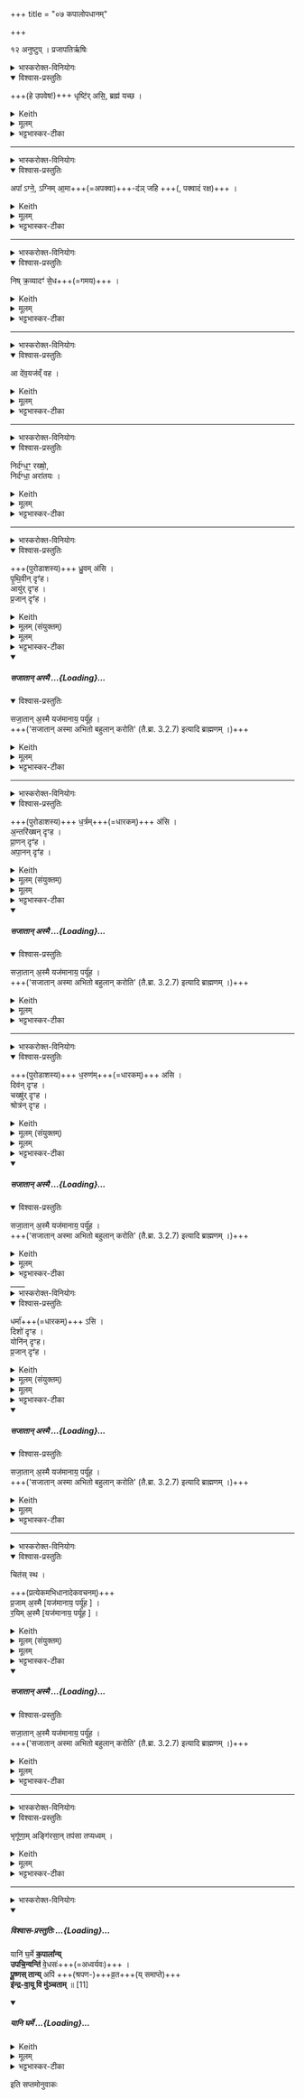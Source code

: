 +++
title = "०७ कपालोपधानम्"

+++
<div class="js_include" url="/vedAH_yajuH/taittirIyam/sArasvata-vibhAgaH/saMhitA/sarva-prastutiH/1/1_darshapUrNamAsAdi/07_kapAlopadhAnam"  newLevelForH1="1" includeTitle="true">

१२ अनुष्टुप् ।  प्रजापतिर्ऋषिः

<details><summary>भास्करोक्त-विनियोगः</summary>

1धृष्टिमादत्ते - धृष्टिरिति ॥
</details>
<details open><summary>विश्वास-प्रस्तुतिः</summary>

+++(हे उपवेष!)+++ धृष्टि॑र् असि॒, ब्रह्म॑ यच्छ ।
</details>
<details><summary>Keith</summary>

Bold art thou, support our prayer.
</details>
<details><summary>मूलम्</summary>

धृष्टि॑रसि॒ ब्रह्म॑ यच्छ ।
</details>
<details><summary>भट्टभास्कर-टीका</summary>

धृष्टिरुपवेषः । धृष्टिर्धर्षणे समर्थासि शत्रूणाम् । अतो ब्रह्म हविर्लक्षणमन्नं यच्छ देहि । किं हि नाम त्वया न शक्यते कर्तुमिति ॥
</details>


____

<details><summary>भास्करोक्त-विनियोगः</summary>

2गार्हपत्यमभिमन्त्रयते - अपेति ॥
</details>
<details open><summary>विश्वास-प्रस्तुतिः</summary>

अपा᳚ ऽग्ने॒, ऽग्निम् आ॒मा+++(=अपक्वा)+++-द॑ञ् जहि +++(, पक्वादं रक्ष)+++ ।
</details>
<details><summary>Keith</summary>

O Agni, drive off the fire that eats raw flesh,
</details>
<details><summary>मूलम्</summary>

अपा᳚ऽग्ने॒ऽग्निमा॒माद॑ञ्जहि ।
</details>
<details><summary>भट्टभास्कर-टीका</summary>

हे अग्ने गार्हपत्य यस्त्वयि आमात् अग्निः तं जहि नाशय । आमात् अपक्वाशी हविषो विनाशकः । 'अदोऽनन्ने' (पा.सू. 3.2.68) इति विट्प्रत्ययः । कृदुत्तरपदप्रकृतिस्वरत्वम् (पा.सू. 6.2.139) ॥
</details>


____

<details><summary>भास्करोक्त-विनियोगः</summary>

3अङ्गारं निरस्यति - निरिति ॥
</details>
<details open><summary>विश्वास-प्रस्तुतिः</summary>

निष् क्र॒व्यादꣳ॑ से॒ध+++(=गमय)+++ ।
</details>
<details><summary>Keith</summary>

send away the corpse-eating one
</details>
<details><summary>मूलम्</summary>

निष्क्र॒व्यादꣳ॑ से॒ध ।
</details>
<details><summary>भट्टभास्कर-टीका</summary>

क्रव्यादं अग्निं निस्सेध निष्कृष्य बहिरपनय । षिधू गत्यां, भौवादिकः । आममांसभक्षकः क्रव्यात् चिताग्निः । 'क्रव्ये च' (पा.सू. 3.2.69) इति विट्प्रत्ययः, पूर्वपदप्रकृतिस्वरत्वम् ॥
</details>



____

<details><summary>भास्करोक्त-विनियोगः</summary>

4अङ्गारम् अन्यम् आवर्तयति – एति  +++(आ इति इति च्छेदः)+++ ॥
</details>
<details open><summary>विश्वास-प्रस्तुतिः</summary>

आ दे॑व॒यज॑व्ँ वह ।
</details>
<details><summary>Keith</summary>

bring hither the fire that sacrifices to the gods.
</details>
<details><summary>मूलम्</summary>

आ दे॑व॒यज॑व्ँवह ।
</details>
<details><summary>भट्टभास्कर-टीका</summary>

देवान् यजतीति देवयट्, हविषां सम्यक्सम्पादकः । 'अन्येभ्योपि दृश्यते' (पा.सू. 3.2.178) इति क्विप्प्रत्ययः । स एव प्रकृतिस्वरः । देवयजं अग्निम् आवह आनय । 'य एवामात्क्रव्यात्' (तै.ब्रा. 3.2.7) इत्यादि ब्राह्मणम् ॥
</details>


____

<details><summary>भास्करोक्त-विनियोगः</summary>

5अङ्गारमधिवर्तयति - निर्दग्धमिति ॥
</details>
<details open><summary>विश्वास-प्रस्तुतिः</summary>

निर्द॑ग्ध॒ꣳ॒ रख्षो॒,  
निर्द॑ग्धा॒ अरा॑तयः ।
</details>
<details><summary>Keith</summary>

The Raksas is burnt, the evil spirits are burnt.

</details>
<details><summary>मूलम्</summary>

निर्द॑ग्ध॒ꣳ॒ रख्षो॒ निर्द॑ग्धा॒ अरा॑तयः ।
</details>
<details><summary>भट्टभास्कर-टीका</summary>

प्रत्युष्टादिना व्याख्यातम् (तै.सं. 1.1.2) ।  
'अग्निवत्युपदधाति' (तै.ब्रा. 3.2.7) इत्यादि ब्राह्मणम् ॥


<div class="js_include" includetitle="false" newlevelforh1="5" unfilled url="/vedAH_yajuH/taittirIyam/sArasvata-vibhAgaH/saMhitA/yajuH/bhaTTa-bhAskara-TIkA/1/2_somayAgArambhaH/02_barhirAstaraNam/raxorAtI.md">
<details open><summary><h5>रक्षोऽराती ...{Loading}...</h5></summary>


रक्षेर् असुनि अर्थविपर्यासः । 'क्षर मूर्छने' इत्यस्य वर्णविपर्यासो वा ।

रातयो धनस्य दातारस्सुहृदः । 'कृत्यल्युटो बहुळम्' (पा.सू. 3.3.113) इति बहुलवचनात्कर्तरि क्तिन् । अतोन्येऽरातयः । अव्ययपूर्वपदप्रकृतिस्वरत्वम् (पा.सू. 6.2.2) ॥
</details>
</div>
</details>

____

<details><summary>भास्करोक्त-विनियोगः</summary>

6मध्यमं कपालमुपदधाति - ध्रुवमिति ॥ 
</details>
<details open><summary>विश्वास-प्रस्तुतिः</summary>

+++(पुरोडाशस्य)+++ ध्रु॒वम् अ॑सि ।  
पृ॒थि॒वीन् दृꣳ॑ह।  
आयु॑र् दृꣳह ।  
प्र॒जान् दृꣳ॑ह ।  
</details>
<details><summary>Keith</summary>

Thou art firm; make firm the earth, make life firm, make offspring firm, 
</details>
<details><summary>मूलम् (संयुक्तम्)</summary>

ध्रु॒वम॑सि पृथि॒वीन्दृ॒ꣳ॒हायु॑र्दृꣳह प्र॒जान्दृꣳ॑ह सजा॒तान॒स्मै यज॑मानाय॒ पर्यू॑ह
</details>
<details><summary>मूलम्</summary>

ध्रु॒वम् अ॑सि ।  
पृ॒थि॒वीन् दृꣳ॑ह।  
आयु॑र् दृꣳह ।  
प्र॒जान् दृꣳ॑ह ।
</details>
<details><summary>भट्टभास्कर-टीका</summary>

ध्रुवं निश्चलं मध्यमं सर्वकपालानामसि । सर्वं तद्वत् ।

पृथिवीं दृंह दृढां कुरु । दृह दृहि वृद्धौ, अन्तर्भावितण्यर्थः । पृथिवीशब्दो ङीषन्तोऽन्तोदात्तः ।


यजमानस्यायुः प्रजां च दृंह । प्रजाशब्दः कृदुत्तरप्रकृतिस्वरेण (पा.सू. 6.2.139) अन्तोदात्तः ।
</details>
<div class="js_include" includetitle="false" newlevelforh1="5" unfilled url="/vedAH_yajuH/taittirIyam/sArasvata-vibhAgaH/saMhitA/yajuH/sarva-prastutiH/1/1_darshapUrNamAsAdi/07_kapAlopadhAnam/sajAtAn.md">
<details open><summary><h5>सजातान् अस्मै ...{Loading}...</h5></summary>
<details open><summary>विश्वास-प्रस्तुतिः</summary>

सजा॒तान् अ॒स्मै यज॑मानाय॒ पर्यू॑ह ।  
+++('सजातान् अस्मा अभितो बहुलान् करोति' (तै.ब्रा. 3.2.7) इत्यादि ब्राह्मणम् ।)+++

</details>
<details><summary>Keith</summary>

make his follows subordinate to this sacrificer.
</details>
<details><summary>मूलम्</summary>

सजा॒तान॒स्मै यज॑मानाय॒ पर्यू॑ह ।
</details>
<details><summary>भट्टभास्कर-टीका</summary>

किञ्च अस्मै यजमानाय । षष्ठ्यर्थे चतुर्थ्यौ (पा.सू. 2.3.62 वा 1) । अस्य यजमानस्य सजातान् समानजन्मनः पर्यूह परितस्सेवमानान् कुरु । 'सजातानस्मा अभितो बहुलान् करोति' (तै.ब्रा. 3.2.7) इत्यादि ब्राह्मणम् । 'समानस्य छन्दसि' (पा.सू. 6.3.84) इत्यादिना सभावः । 'वा जाते' (पा.सू. 6.2.171) इत्युत्तरपदान्तोदात्तत्वम् । जात्यादिग्रहणं नानुवर्तिष्यते । 'ऊडिदम्' (पा.सू. 6.1.171) इत्यादिना अस्मा इति विभक्तेरुदात्तत्वम् । लसार्वधातुकानुदात्तत्वे (पा.सू. 6.1.176) यजमाने धातुस्वरः । 'उपसर्गादस्यत्यूह्योर्वा वचनम्' (पा.सू. 1.3.29 वा 3) इत्यूह्यतेः परस्मैपदत्वम् ॥
</details>
</details>
</div>  



____

<details><summary>भास्करोक्त-विनियोगः</summary>

7पूर्वार्धमुपदधाति - धर्त्रमिति ॥
</details>
<details open><summary>विश्वास-प्रस्तुतिः</summary>

+++(पुरोडाशस्य)+++ ध॒र्त्रम्+++(=धारकम्)+++ अ॑सि ।    
अ॒न्तरि॑ख्षन् दृꣳह ।    
प्रा॒णन् दृꣳ॑ह ।  
अपा॒नन् दृꣳ॑ह ।   
</details>
<details><summary>Keith</summary>

Thou art a supporter, make firm the atmosphere, make expiration firm, make inspiration firm
</details>
<details><summary>मूलम् (संयुक्तम्)</summary>

ध॒र्त्रम॑स्य॒न्तरि॑ख्षन्दृꣳह प्रा॒णन्दृꣳ॑हापा॒नन्दृꣳ॑ह सजा॒तान॒स्मै यज॑मानाय॒ पर्यू॑ह
</details>
<details><summary>मूलम्</summary>

ध॒र्त्रम॑सि ।    
अ॒न्तरि॑ख्षन्दृꣳह ।    
प्रा॒णन्दृꣳ॑ह ।  
अपा॒नन्दृꣳ॑ह ।
</details>
<details><summary>भट्टभास्कर-टीका</summary>

धर्त्रं धारकं पुरस्तात्पुरोडाशस्यासि । 'धृञ् धारणे', 'गुधृविपचि' (उ.सू. 606) इत्यादिना त्रप्रत्ययः । अन्तरिक्षादिकं दृंह निश्चलं धारय ।

- [दृंह दृढां कुरु । दृह दृहि वृद्धौ, अन्तर्भावितण्यर्थः]

प्राणापानशब्दौ थाथादिस्वरेण (पा.सू. 6.2.144) अन्तोदात्तौ ।  समानमन्यत् ॥
</details>
<div class="js_include" includetitle="false" newlevelforh1="5" unfilled url="/vedAH_yajuH/taittirIyam/sArasvata-vibhAgaH/saMhitA/yajuH/sarva-prastutiH/1/1_darshapUrNamAsAdi/07_kapAlopadhAnam/sajAtAn.md">
<details open><summary><h5>सजातान् अस्मै ...{Loading}...</h5></summary>
<details open><summary>विश्वास-प्रस्तुतिः</summary>

सजा॒तान् अ॒स्मै यज॑मानाय॒ पर्यू॑ह ।  
+++('सजातान् अस्मा अभितो बहुलान् करोति' (तै.ब्रा. 3.2.7) इत्यादि ब्राह्मणम् ।)+++

</details>
<details><summary>Keith</summary>

make his follows subordinate to this sacrificer.
</details>
<details><summary>मूलम्</summary>

सजा॒तान॒स्मै यज॑मानाय॒ पर्यू॑ह ।
</details>
<details><summary>भट्टभास्कर-टीका</summary>

किञ्च अस्मै यजमानाय । षष्ठ्यर्थे चतुर्थ्यौ (पा.सू. 2.3.62 वा 1) । अस्य यजमानस्य सजातान् समानजन्मनः पर्यूह परितस्सेवमानान् कुरु । 'सजातानस्मा अभितो बहुलान् करोति' (तै.ब्रा. 3.2.7) इत्यादि ब्राह्मणम् । 'समानस्य छन्दसि' (पा.सू. 6.3.84) इत्यादिना सभावः । 'वा जाते' (पा.सू. 6.2.171) इत्युत्तरपदान्तोदात्तत्वम् । जात्यादिग्रहणं नानुवर्तिष्यते । 'ऊडिदम्' (पा.सू. 6.1.171) इत्यादिना अस्मा इति विभक्तेरुदात्तत्वम् । लसार्वधातुकानुदात्तत्वे (पा.सू. 6.1.176) यजमाने धातुस्वरः । 'उपसर्गादस्यत्यूह्योर्वा वचनम्' (पा.सू. 1.3.29 वा 3) इत्यूह्यतेः परस्मैपदत्वम् ॥
</details>
</details>
</div>  

____

<details><summary>भास्करोक्त-विनियोगः</summary>

8अपरार्धमुपदधाति - धरुणमिति ॥
</details>
<details open><summary>विश्वास-प्रस्तुतिः</summary>

+++(पुरोडाशस्य)+++ ध॒रुण॑म्+++(=धारकम्)+++ असि ।  
दिव॑न् दृꣳह ।  
चख्षु॑र् दृꣳह ।  
श्रोत्र॑न् दृꣳह ।  
</details>
<details><summary>Keith</summary>

Thou are supporting, make the heaven firm, make the eye [1] firm, make the ear firm, 
</details>
<details><summary>मूलम् (संयुक्तम्)</summary>

ध॒रुण॑मसि॒ दिव॑न्दृꣳह॒ चख्षुः॑ [10]दृ॒ꣳ॒ह॒ श्रोत्र॑न्दृꣳह सजा॒तान॒स्मै यज॑मानाय॒ पर्यू॑ह
</details>
<details><summary>मूलम्</summary>

ध॒रुण॑मसि ।  
दिव॑न्दृꣳह ।  
चख्षु॑र्दृꣳह ।  
श्रोत्र॑न्दृꣳह ।
</details>
<details><summary>भट्टभास्कर-टीका</summary>

धरुणं धारकं अपरतः पुरोडाशस्यासि । 'धारेर्णिलुक्च' इति उनन्प्रत्ययः । तत्त्वं द्युप्रभृतीनि दृंह । समानमन्यत् ।

- [दृंह दृढां कुरु । दृह दृहि वृद्धौ, अन्तर्भावितण्यर्थः]
</details>
<div class="js_include" includetitle="false" newlevelforh1="5" unfilled url="/vedAH_yajuH/taittirIyam/sArasvata-vibhAgaH/saMhitA/yajuH/sarva-prastutiH/1/1_darshapUrNamAsAdi/07_kapAlopadhAnam/sajAtAn.md">
<details open><summary><h5>सजातान् अस्मै ...{Loading}...</h5></summary>
<details open><summary>विश्वास-प्रस्तुतिः</summary>

सजा॒तान् अ॒स्मै यज॑मानाय॒ पर्यू॑ह ।  
+++('सजातान् अस्मा अभितो बहुलान् करोति' (तै.ब्रा. 3.2.7) इत्यादि ब्राह्मणम् ।)+++

</details>
<details><summary>Keith</summary>

make his follows subordinate to this sacrificer.
</details>
<details><summary>मूलम्</summary>

सजा॒तान॒स्मै यज॑मानाय॒ पर्यू॑ह ।
</details>
<details><summary>भट्टभास्कर-टीका</summary>

किञ्च अस्मै यजमानाय । षष्ठ्यर्थे चतुर्थ्यौ (पा.सू. 2.3.62 वा 1) । अस्य यजमानस्य सजातान् समानजन्मनः पर्यूह परितस्सेवमानान् कुरु । 'सजातानस्मा अभितो बहुलान् करोति' (तै.ब्रा. 3.2.7) इत्यादि ब्राह्मणम् । 'समानस्य छन्दसि' (पा.सू. 6.3.84) इत्यादिना सभावः । 'वा जाते' (पा.सू. 6.2.171) इत्युत्तरपदान्तोदात्तत्वम् । जात्यादिग्रहणं नानुवर्तिष्यते । 'ऊडिदम्' (पा.सू. 6.1.171) इत्यादिना अस्मा इति विभक्तेरुदात्तत्वम् । लसार्वधातुकानुदात्तत्वे (पा.सू. 6.1.176) यजमाने धातुस्वरः । 'उपसर्गादस्यत्यूह्योर्वा वचनम्' (पा.सू. 1.3.29 वा 3) इत्यूह्यतेः परस्मैपदत्वम् ॥
</details>
</details>
</div>  
____

<details><summary>भास्करोक्त-विनियोगः</summary>

9दक्षिणार्धमुपदधाति - धर्मेति ॥
</details>
<details open><summary>विश्वास-प्रस्तुतिः</summary>

धर्मा॑+++(=धारकम्)+++ ऽसि ।  
दिशो॑ दृꣳह ।  
योनि॑न् दृꣳह।  
प्र॒जान् दृꣳ॑ह ।  
</details>
<details><summary>Keith</summary>

Thou art a support, make the quarters firm, make the organ firm, make offspring firm, 

</details>
<details><summary>मूलम् (संयुक्तम्)</summary>

धर्मा॑ऽसि॒ दिशो॑ दृꣳह॒ योनि॑न्दृꣳह प्र॒जान्दृꣳ॑ह सजा॒तान॒स्मै यज॑मानाय॒ पर्यू॑ह-
</details>
<details><summary>मूलम्</summary>

धर्मा॑ऽसि ।  
दिशो॑ दृꣳह ।  
योनि॑न्दृꣳह।  
प्र॒जान्दृꣳ॑ह ।
</details>
<details><summary>भट्टभास्कर-टीका</summary>

धर्म धारकं दक्षिणतः पुरोडाशस्यासि । ध्रिञो मनिन् । अत्र तु प्रजननशक्तिः प्रजा ॥

- [दृंह दृढां कुरु । दृह दृहि वृद्धौ, अन्तर्भावितण्यर्थः]
</details>
<div class="js_include" includetitle="false" newlevelforh1="5" unfilled url="/vedAH_yajuH/taittirIyam/sArasvata-vibhAgaH/saMhitA/yajuH/sarva-prastutiH/1/1_darshapUrNamAsAdi/07_kapAlopadhAnam/sajAtAn.md">
<details open><summary><h5>सजातान् अस्मै ...{Loading}...</h5></summary>
<details open><summary>विश्वास-प्रस्तुतिः</summary>

सजा॒तान् अ॒स्मै यज॑मानाय॒ पर्यू॑ह ।  
+++('सजातान् अस्मा अभितो बहुलान् करोति' (तै.ब्रा. 3.2.7) इत्यादि ब्राह्मणम् ।)+++

</details>
<details><summary>Keith</summary>

make his follows subordinate to this sacrificer.
</details>
<details><summary>मूलम्</summary>

सजा॒तान॒स्मै यज॑मानाय॒ पर्यू॑ह ।
</details>
<details><summary>भट्टभास्कर-टीका</summary>

किञ्च अस्मै यजमानाय । षष्ठ्यर्थे चतुर्थ्यौ (पा.सू. 2.3.62 वा 1) । अस्य यजमानस्य सजातान् समानजन्मनः पर्यूह परितस्सेवमानान् कुरु । 'सजातानस्मा अभितो बहुलान् करोति' (तै.ब्रा. 3.2.7) इत्यादि ब्राह्मणम् । 'समानस्य छन्दसि' (पा.सू. 6.3.84) इत्यादिना सभावः । 'वा जाते' (पा.सू. 6.2.171) इत्युत्तरपदान्तोदात्तत्वम् । जात्यादिग्रहणं नानुवर्तिष्यते । 'ऊडिदम्' (पा.सू. 6.1.171) इत्यादिना अस्मा इति विभक्तेरुदात्तत्वम् । लसार्वधातुकानुदात्तत्वे (पा.सू. 6.1.176) यजमाने धातुस्वरः । 'उपसर्गादस्यत्यूह्योर्वा वचनम्' (पा.सू. 1.3.29 वा 3) इत्यूह्यतेः परस्मैपदत्वम् ॥
</details>
</details>
</div>  

____

<details><summary>भास्करोक्त-विनियोगः</summary>

10अन्यान्य् उपदधाति - चित इति ॥
</details>
<details open><summary>विश्वास-प्रस्तुतिः</summary>

चित॑स् स्थ ।  

+++(प्रत्येकमभिधानादेकवचनम्)+++  
प्र॒जाम् अ॒स्मै [यज॑मानाय॒ पर्यू॑ह ] ।  
र॒यिम् अ॒स्मै  [यज॑मानाय॒ पर्यू॑ह ] ।  
</details>
<details><summary>Keith</summary>

Ye are gatherers, bring offspring to this sacrificer, wealth to him,
</details>
<details><summary>मूलम् (संयुक्तम्)</summary>

चित॑स्स्थ प्र॒जाम॒स्मै र॒यिम॒स्मै स॑जा॒तान॒स्मै यज॑मानाय॒ पर्यू॑ह
</details>
<details><summary>मूलम्</summary>

चित॑स्स्थ ।  
प्र॒जाम् अ॒स्मै [यज॑मानाय॒ पर्यू॑ह ] ।  
र॒यिम् अ॒स्मै  [यज॑मानाय॒ पर्यू॑ह ] ।
</details>
<details><summary>भट्टभास्कर-टीका</summary>

चीयन्ते उपचीयन्ते इति चितः चितयः । यस्माच्चितः स्थ, तस्मादस्य यजमानस्य प्रजार्थं पर्यूहत परितश्चिनुत । प्रत्येकमभिधानादेकवचनम् । शिष्टं स्पष्टम् ॥
</details>
<div class="js_include" includetitle="false" newlevelforh1="5" unfilled url="/vedAH_yajuH/taittirIyam/sArasvata-vibhAgaH/saMhitA/yajuH/sarva-prastutiH/1/1_darshapUrNamAsAdi/07_kapAlopadhAnam/sajAtAn.md">
<details open><summary><h5>सजातान् अस्मै ...{Loading}...</h5></summary>
<details open><summary>विश्वास-प्रस्तुतिः</summary>

सजा॒तान् अ॒स्मै यज॑मानाय॒ पर्यू॑ह ।  
+++('सजातान् अस्मा अभितो बहुलान् करोति' (तै.ब्रा. 3.2.7) इत्यादि ब्राह्मणम् ।)+++

</details>
<details><summary>Keith</summary>

make his follows subordinate to this sacrificer.
</details>
<details><summary>मूलम्</summary>

सजा॒तान॒स्मै यज॑मानाय॒ पर्यू॑ह ।
</details>
<details><summary>भट्टभास्कर-टीका</summary>

किञ्च अस्मै यजमानाय । षष्ठ्यर्थे चतुर्थ्यौ (पा.सू. 2.3.62 वा 1) । अस्य यजमानस्य सजातान् समानजन्मनः पर्यूह परितस्सेवमानान् कुरु । 'सजातानस्मा अभितो बहुलान् करोति' (तै.ब्रा. 3.2.7) इत्यादि ब्राह्मणम् । 'समानस्य छन्दसि' (पा.सू. 6.3.84) इत्यादिना सभावः । 'वा जाते' (पा.सू. 6.2.171) इत्युत्तरपदान्तोदात्तत्वम् । जात्यादिग्रहणं नानुवर्तिष्यते । 'ऊडिदम्' (पा.सू. 6.1.171) इत्यादिना अस्मा इति विभक्तेरुदात्तत्वम् । लसार्वधातुकानुदात्तत्वे (पा.सू. 6.1.176) यजमाने धातुस्वरः । 'उपसर्गादस्यत्यूह्योर्वा वचनम्' (पा.सू. 1.3.29 वा 3) इत्यूह्यतेः परस्मैपदत्वम् ॥
</details>
</details>
</div>  

____

<details><summary>भास्करोक्त-विनियोगः</summary>

11अङ्गारैरभिवासयति - भृगूणामिति ॥
</details>
<details open><summary>विश्वास-प्रस्तुतिः</summary>

भृगू॑णा॒म् अङ्गि॑रसा॒न् तप॑सा तप्यध्वम् ।
</details>
<details><summary>Keith</summary>

Be ye heated with the heat of the Bhrgus and the Angirases.
</details>
<details><summary>मूलम्</summary>

भृगू॑णा॒मङ्गि॑रसा॒न्तप॑सा तप्यध्वम् ।
</details>
<details><summary>भट्टभास्कर-टीका</summary>

भृगवोङ्गिरसश्च तपस्विनः प्रसिद्धाः । तेषां तपसा तप्यध्वं तप्तानि भवत । कर्मणि लकारः । 'देवतानामेव' (तै.ब्रा. 3.2.7) इत्यादि ब्राह्मणम् ॥
</details>



____

<details><summary>भास्करोक्त-विनियोगः</summary>

12कपालानि विमुञ्चति - यानीति ॥ इष्टिसंस्थानकालभाविनोपि विमोकमन्त्रस्य प्रासङ्गिकमिहाम्नानम् ।
</details>
<div class="js_include" newlevelforh1="5" title="विश्वास-प्रस्तुतिः" unfilled url="/vedAH_yajuH/taittirIyam/sArasvata-vibhAgaH/saMhitA/Rk/vishvAsa-prastutiH/1/1_darshapUrNamAsAdi/07_kapAlopadhAnam/yAni_gharme.md">
<details open><summary><h5>विश्वास-प्रस्तुतिः ...{Loading}...</h5></summary>

यानि॑ घ॒र्मे **क॒पाला᳚न्य्**  
**उपचि॒न्वन्ति॑** वे॒धसः॑+++(=अध्वर्यवः)+++ ।  
**पू॒ष्णस् तान्य्** अपि॑ +++(श्रपण-)+++व्र॒त+++(य् समाप्ते)+++  
**इ॑न्द्र-वा॒यू वि मु॑ञ्चताम्** ॥ [11]   
</details>
</div>
<div class="js_include" includetitle="false" newlevelforh1="5" unfilled url="/vedAH_yajuH/taittirIyam/sArasvata-vibhAgaH/saMhitA/Rk/sarvASh_TIkAH/1/1_darshapUrNamAsAdi/07_kapAlopadhAnam/yAni_gharme.md">
<details open><summary><h5>यानि घर्मे ...{Loading}...</h5></summary>
<details><summary>Keith</summary>

The potsherds which wise men collect for the cauldron,  
these are in Pusan's guardianship.  
Let Indra and Vayu set them free.
___________
The potsherds for the cauldron [3],  
Which wise men collect,  
These are in Pusan's guardianship;  
Indra and Vayu set them free.
</details>
<details><summary>मूलम्</summary>

यानि॑ घ॒र्मे क॒पाला᳚न्युपचि॒न्वन्ति॑ वे॒धसः॑ ।  
पू॒ष्णस्तान्यपि॑ व्र॒त इ॑न्द्रवा॒यू वि मु॑ञ्चताम् ॥ [11]
</details>
<details><summary>भट्टभास्कर-टीका</summary>

इयं चतुष्पदानुष्टुप् ; यणादेशाकरणेन प्रथमतृतीयौ पूरणीयौ । विधायको वेधाः अध्वर्युः । विध विधाने, असुन्प्रत्ययः (उ.सू. 664) । उञ्छादित्वात् (पा.सू. 6.1.160) अन्तोदात्तः, व्यत्ययेन बहुवचनम्, एको ह्यध्वर्युरुपदधाति । यानि कपालानि घर्मे अङ्गारे वेधसः उपचिन्वन्ति उपहितवन्तः । वर्तमानसामीप्ये लट् (पा.सू. 3.3.131) । तानि कपालानि इन्द्रवायू विमुञ्चताम्; ध्रुवमसीत्यादिमन्त्रैरुपहितानां तावेव विमोचकाविति भावः ।  
'नोत्तरपदेनुदात्तादौ' (पा.सू. 6.2.142) इत्युभयपदप्रकृतिस्वरत्वे निषिद्धे समासान्तोदात्तत्वम् । किमुपधानं विमोकार्थं ? इत्यत आह - पूष्णः पोषकस्याग्नेः । उदात्तनिवृत्तिस्वरेण (पा.सू. 6.1.161) विभक्तेरुदात्तत्वम् । तस्य व्रते हविश्श्रपणलक्षणे कर्मणि अपीते समाप्ते इदानीं विमुञ्चतामिति । 'सं ते मनसा मनः' (तै.सं. 1.3.10) इत्यादिवदपीत्युपसर्गश्रुतेर्योग्यं क्रियापदमध्याह्रियते । उपचिन्वन्तीत्यत्र 'सतिशिष्टेपि विकरणस्वरो लसार्वधातुकस्वरं न बाधते' इति वचनाल्लसार्वधातुकाद्युदात्तत्वम् । 'चतुष्पदयर्चा' (तै.ब्रा. 3.2.7) इत्यादि ब्राह्मणम् ॥
______________
**यानि कपालानि घर्मे** अग्नौ **वेधसो** ऽध्वर्यवः **उपचिन्वन्ति** उपदधति **तानि पूष्णः** पुष्टिकारणस्याग्नेर् **व्रते** कर्मणि **अपीते** समाप्ते । इदानीम् **इन्द्रवायू विमुञ्चताम्**; न ह्य् अन्यस्तानि विमोक्तुं शक्नोतीति ॥
</details>
</details>
</div>  




इति सप्तमोनुवाकः
</div>